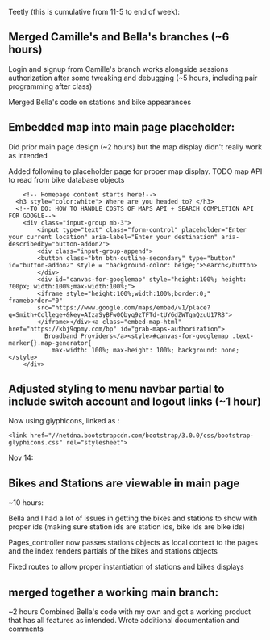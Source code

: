 Teetly (this is cumulative from 11-5 to end of week): 

## Merged Camille's and Bella's branches (~6 hours)

Login and signup from Camille's branch works alongside sessions authorization after some tweaking and debugging (~5 hours, including pair programming after class)

Merged Bella's code on stations and bike appearances


## Embedded map into main page placeholder:

Did prior main page design (~2 hours) but the map display didn't really work as intended 

Added following to placeholder page for proper map display. TODO map API to read from bike database objects

```html:
    <!-- Homepage content starts here!-->
  <h3 style="color:white"> Where are you headed to? </h3>
  <!--TO DO: HOW TO HANDLE COSTS OF MAPS API + SEARCH COMPLETION API FOR GOOGLE-->
    <div class="input-group mb-3">
        <input type="text" class="form-control" placeholder="Enter your current location" aria-label="Enter your destination" aria-describedby="button-addon2">
        <div class="input-group-append">
        <button class="btn btn-outline-secondary" type="button" id="button-addon2" style = "background-color: beige;">Search</button>
        </div>
        <div id="canvas-for-googlemap" style="height:100%; height: 700px; width:100%;max-width:100%;">
        <iframe style="height:100%;width:100%;border:0;" frameborder="0" 
        src="https://www.google.com/maps/embed/v1/place?q=Smith+College+&key=AIzaSyBFw0Qbyq9zTFTd-tUY6dZWTgaQzuU17R8">
        </iframe></div><a class="embed-map-html" href="https://kbj9qpmy.com/bp" id="grab-maps-authorization">
          Broadband Providers</a><style>#canvas-for-googlemap .text-marker{}.map-generator{
            max-width: 100%; max-height: 100%; background: none;</style>
    </div>
```

## Adjusted styling to menu  navbar partial to include switch account and logout links (~1 hour)

Now using glyphicons, linked as :

``` html:
<link href="//netdna.bootstrapcdn.com/bootstrap/3.0.0/css/bootstrap-glyphicons.css" rel="stylesheet">
```

Nov 14:


## Bikes and Stations are viewable in main page

~10 hours:

Bella and I had a lot of issues in getting the bikes and stations to show with proper ids (making sure station ids are station ids, bike ids are bike ids)

Pages_controller now passes stations objects as local context to the pages and the index renders partials of the bikes and stations objects

Fixed routes to allow proper instantiation of stations and bikes displays


## merged together a working main branch:

~2 hours
Combined Bella's code with my own and got a working product that has all features as intended. Wrote additional documentation and comments